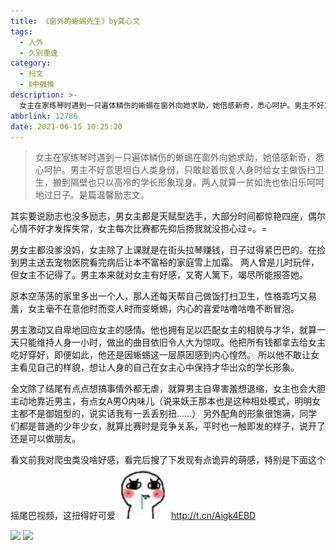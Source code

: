 ```yaml
---
title: 《窗外的蜥蜴先生》by龚心文
tags:
  - 人外
  - 久别重逢
category:
  - 扫文
  - Ⅱ中强推
description: >-
  女主在家练琴时遇到一只遍体鳞伤的蜥蜴在窗外向她求助，她倍感新奇，悉心呵护。男主不好意思坦白人类身份，只敢趁着恢复人身时给女主做饭扫卫生，搬到隔壁也只以高冷的学长形象现身。两人就算一贫如洗也依旧乐呵呵地过日子。是篇温馨励志文。
abbrlink: 12786
date: 2021-06-15 10:25:20
---
```

<meta name="referrer" content="no-referrer" />

> 女主在家练琴时遇到一只遍体鳞伤的蜥蜴在窗外向她求助，她倍感新奇，悉心呵护。男主不好意思坦白人类身份，只敢趁着恢复人身时给女主做饭扫卫生，搬到隔壁也只以高冷的学长形象现身。两人就算一贫如洗也依旧乐呵呵地过日子。是篇温馨励志文。

<!-- more -->

其实要说励志也没多励志，男女主都是天赋型选手，大部分时间都惊艳四座，偶尔心情不好才发挥失常，女主每次比赛都先抑后扬我就没担心过=。=

男女主都没爹没妈，女主除了上课就是在街头拉琴赚钱，日子过得紧巴巴的。在捡到男主送去宠物医院看完病后让本不富裕的家庭雪上加霜。
两人曾是儿时玩伴，但女主不记得了。男主本来就对女主有好感，又寄人篱下，竭尽所能报答她。

原本空荡荡的家里多出一个人，那人还每天帮自己做饭打扫卫生，性格乖巧又易羞，女主毫不在意他时而变人时而变蜥蜴，内心的喜爱咕噜咕噜不断冒泡。

男主激动又自卑地回应女主的感情。他也拥有足以匹配女主的相貌与才华，就算一天只能维持人身一小时，做出的曲目依旧令人大为惊叹。他把所有钱都拿去给女主吃好穿好，即便如此，他还是因蜥蜴这一层原因感到内心惶然。
所以他不敢让女主看见自己的样貌，想让人身的自己在女主心中保持才华出众的学长形象。

全文除了结尾有点点想搞事情外都无虐，就算男主自卑害羞想退缩，女主也会大胆主动地靠近男主，有点女A男O内味儿（说来妖王那本也是这种相处模式，明明女主都不是御姐型的，说实话我有一丢丢别扭……）
另外配角的形象很饱满，同学们都是普通的少年少女，就算比赛时是竞争关系，平时也一触即发的样子，说开了还是可以做朋友。

看文前我对爬虫类没啥好感，看完后搜了下发现有点诡异的萌感，特别是下面这个摇尾巴视频，这扭得好可爱<img src="/bq/IMG_2741.JPG" id="bq">
http://t.cn/Aigk4EBD

![](https://wx4.sinaimg.cn/mw690/0069kFhhgy1grismx53wij30n01dstdo.jpg)
![](https://wx4.sinaimg.cn/mw690/0069kFhhgy1grismxzvqbj30n01dstda.jpg)